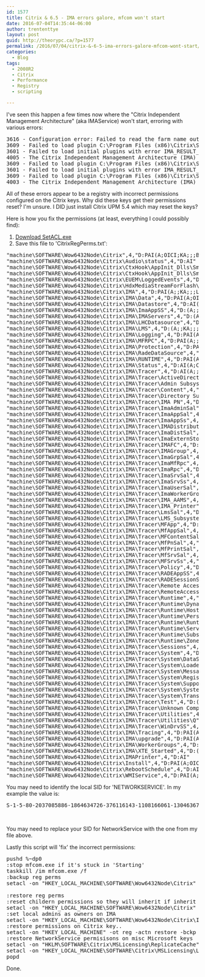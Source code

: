 ```yaml
---
id: 1577
title: Citrix & 6.5 - IMA errors galore, mfcom won't start
date: 2016-07-04T14:35:44-06:00
author: trententtye
layout: post
guid: http://theorypc.ca/?p=1577
permalink: /2016/07/04/citrix-&-6-5-ima-errors-galore-mfcom-wont-start/
categories:
  - Blog
tags:
  - 2008R2
  - Citrix
  - Performance
  - Registry
  - scripting

---
```

I've seen this happen a few times now where the "Citrix Independent Management Architecture" (aka IMAService) won't start, erroring with various errors:

<pre class="">3616 - Configuration error: Failed to read the farm name out of the registry on a server configured  to access the Data Store directly.
3609 - Failed to load plugin C:\Program Files (x86)\Citrix\System32\Citrix\IMA\SubSystems\ImaRuntimeSS.dll with error IMA_RESULT_CONFIGURATION_ERROR
3601 - Failed to load initial plugins with error IMA_RESULT_CONFIGURATION_ERROR
4005 - The Citrix Independent Management Architecture (IMA) service is exiting. The Neighborhood (farm name) could not be read from the Data Store or written to the registry.
3609 - Failed to load plugin C:\Program Files (x86)\Citrix\System32\Citrix\IMA\SubSystems\ImaPsSs.dll with error IMA_RESULT_REGISTRY_ERROR
3601 - Failed to load initial plugins with error IMA_RESULT_REGISTRY_ERROR
3609 - Failed to load plugin C:\Program Files (x86)\Citrix\System32\Citrix\IMA\SubSystems\MfSrvSs.dll with error IMA_RESULT_FAILURE
4003 - The Citrix Independent Management Architecture (IMA) service is exiting. The & Server Configuration tool has not been run on this server. Please run  & Server Configuration tool.</pre>

All of these errors appear to be a registry with incorrect permissions configured on the Citrix keys.  Why did these keys get their permissions reset?  I'm unsure.  I DID just install Citrix UPM 5.4 which may reset the keys?

Here is how you fix the permissions (at least, everything I could possibly find):  
1) [Download SetACL.exe](https://helgeklein.com/download/)  
2) Save this file to 'CitrixRegPerms.txt':

<pre class="lang:default decode:true">"machine\SOFTWARE\Wow6432Node\Citrix",4,"D:PAI(A;OICI;KA;;;BA)(A;OICI;KA;;;SY)(A;;KA;;;SY)(A;OICIIO;KA;;;CO)(A;OICI;KR;;;AU)(A;OICI;KA;;;NS)"
"machine\SOFTWARE\Wow6432Node\Citrix\Audio\status",4,"D:AI"
"machine\SOFTWARE\Wow6432Node\Citrix\CtxHook\AppInit_Dlls\Smart Card Hook\C:/Windows/system32/lsass.exe",4,"D:AI"
"machine\SOFTWARE\Wow6432Node\Citrix\CtxHook\AppInit_Dlls\Smart Card Hook\C:/Windows/system32/winlogon.exe",4,"D:AI"
"machine\SOFTWARE\Wow6432Node\Citrix\EUEM\LoggedEvents",4,"D:PAI(A;OICI;KA;;;NS)(A;OICI;KA;;;LS)(A;OICI;KA;;;RD)(A;OICI;KA;;;SY)"
"machine\SOFTWARE\Wow6432Node\Citrix\HdxMediaStreamForFlash\Server",4,"D:AI(A;CI;KA;;;S-1-5-80-1435782392-1812815856-2897313918-4236673578-1819255674)"
"machine\SOFTWARE\Wow6432Node\Citrix\IMA",4,"D:PAI(A;;KA;;;LS)(A;;KA;;;NS)(A;;KA;;;BA)(A;;KA;;;SY)"
"machine\SOFTWARE\Wow6432Node\Citrix\IMA\Data",4,"D:PAI(A;OICI;KA;;;BA)(A;OICI;KA;;;SY)(A;OICI;KA;;;NS)"
"machine\SOFTWARE\Wow6432Node\Citrix\IMA\Datastore",4,"D:AI(A;CI;KA;;;SY)(A;CI;KA;;;NS)(A;CI;KA;;;BA)"
"machine\SOFTWARE\Wow6432Node\Citrix\IMA\ImaAppSS",4,"D:(A;;KA;;;SY)(A;;RC;;;OW)(A;;KA;;;S-1-5-80-2037085886-1864634726-376116143-1108166061-1304636759)"
"machine\SOFTWARE\Wow6432Node\Citrix\IMA\IMAServers",4,"D:(A;;KA;;;SY)(A;;RC;;;OW)(A;;KA;;;S-1-5-80-2037085886-1864634726-376116143-1108166061-1304636759)"
"machine\SOFTWARE\Wow6432Node\Citrix\IMA\LHCDatasource",4,"D:PAI(A;;KA;;;LS)(A;;KA;;;NS)(A;;KA;;;BA)(A;;KA;;;SY)"
"machine\SOFTWARE\Wow6432Node\Citrix\IMA\LMS",4,"D:(A;;KA;;;SY)(A;;RC;;;OW)(A;;KA;;;S-1-5-80-2037085886-1864634726-376116143-1108166061-1304636759)"
"machine\SOFTWARE\Wow6432Node\Citrix\IMA\Logging",4,"D:PAI(A;;KA;;;LS)(A;;KA;;;NS)(A;;KA;;;BA)(A;;KA;;;SY)"
"machine\SOFTWARE\Wow6432Node\Citrix\IMA\MFRPC",4,"D:PAI(A;;KA;;;LS)(A;;KA;;;NS)(A;;KA;;;BA)(A;;KA;;;SY)"
"machine\SOFTWARE\Wow6432Node\Citrix\IMA\Protection",4,"D:PAI(A;;KA;;;LS)(A;;KA;;;NS)(A;;KA;;;BA)(A;;KA;;;SY)"
"machine\SOFTWARE\Wow6432Node\Citrix\IMA\RadeDataSource",4,"D:PAI(A;;KA;;;LS)(A;;KA;;;NS)(A;;KA;;;BA)(A;;KA;;;SY)"
"machine\SOFTWARE\Wow6432Node\Citrix\IMA\RUNTIME",4,"D:PAI(A;OICI;KA;;;BA)(A;OICI;KA;;;SY)(A;OICI;KA;;;NS)(A;OICI;KR;;;AU)"
"machine\SOFTWARE\Wow6432Node\Citrix\IMA\Status",4,"D:AI(A;CI;KA;;;SY)(A;CI;KA;;;NS)(A;CI;KA;;;BA)"
"machine\SOFTWARE\Wow6432Node\Citrix\IMA\Tracer",4,"D:AI(A;;KA;;;SY)(A;;KA;;;S-1-5-80-2037085886-1864634726-376116143-1108166061-1304636759)"
"machine\SOFTWARE\Wow6432Node\Citrix\IMA\Tracer\ActiveDirectoryMgmt",4,"D:(A;;KA;;;SY)(A;;RC;;;OW)(A;;KA;;;S-1-5-80-2037085886-1864634726-376116143-1108166061-1304636759)"
"machine\SOFTWARE\Wow6432Node\Citrix\IMA\Tracer\Admin Subsystem",4,"D:(A;;KA;;;SY)(A;;RC;;;OW)(A;;KA;;;S-1-5-80-2037085886-1864634726-376116143-1108166061-1304636759)"
"machine\SOFTWARE\Wow6432Node\Citrix\IMA\Tracer\Content",4,"D:(A;;KA;;;SY)(A;;RC;;;OW)(A;;KA;;;S-1-5-80-2037085886-1864634726-376116143-1108166061-1304636759)"
"machine\SOFTWARE\Wow6432Node\Citrix\IMA\Tracer\Directory Subsystem",4,"D:(A;;KA;;;SY)(A;;RC;;;OW)(A;;KA;;;S-1-5-80-2037085886-1864634726-376116143-1108166061-1304636759)"
"machine\SOFTWARE\Wow6432Node\Citrix\IMA\Tracer\IMA PN",4,"D:(A;;KA;;;SY)(A;;RC;;;OW)(A;;KA;;;S-1-5-80-2037085886-1864634726-376116143-1108166061-1304636759)"
"machine\SOFTWARE\Wow6432Node\Citrix\IMA\Tracer\ImaAdminSal",4,"D:(A;;KA;;;SY)(A;;RC;;;OW)(A;;KA;;;S-1-5-80-2037085886-1864634726-376116143-1108166061-1304636759)"
"machine\SOFTWARE\Wow6432Node\Citrix\IMA\Tracer\ImaAppSal",4,"D:(A;;KA;;;SY)(A;;RC;;;OW)(A;;KA;;;S-1-5-80-2037085886-1864634726-376116143-1108166061-1304636759)"
"machine\SOFTWARE\Wow6432Node\Citrix\IMA\Tracer\ImaAppSs",4,"D:(A;;KA;;;SY)(A;;RC;;;OW)(A;;KA;;;S-1-5-80-2037085886-1864634726-376116143-1108166061-1304636759)"
"machine\SOFTWARE\Wow6432Node\Citrix\IMA\Tracer\IMADistribution",4,"D:(A;;KA;;;SY)(A;;RC;;;OW)(A;;KA;;;S-1-5-80-2037085886-1864634726-376116143-1108166061-1304636759)"
"machine\SOFTWARE\Wow6432Node\Citrix\IMA\Tracer\ImaDistSal",4,"D:(A;;KA;;;SY)(A;;RC;;;OW)(A;;KA;;;S-1-5-80-2037085886-1864634726-376116143-1108166061-1304636759)"
"machine\SOFTWARE\Wow6432Node\Citrix\IMA\Tracer\ImaExternStorSS",4,"D:(A;;KA;;;SY)(A;;RC;;;OW)(A;;KA;;;S-1-5-80-2037085886-1864634726-376116143-1108166061-1304636759)"
"machine\SOFTWARE\Wow6432Node\Citrix\IMA\Tracer\IMAFC",4,"D:(A;;KA;;;SY)(A;;RC;;;OW)(A;;KA;;;S-1-5-80-2037085886-1864634726-376116143-1108166061-1304636759)"
"machine\SOFTWARE\Wow6432Node\Citrix\IMA\Tracer\IMAGroup",4,"D:(A;;KA;;;SY)(A;;RC;;;OW)(A;;KA;;;S-1-5-80-2037085886-1864634726-376116143-1108166061-1304636759)"
"machine\SOFTWARE\Wow6432Node\Citrix\IMA\Tracer\ImaGrpSal",4,"D:(A;;KA;;;SY)(A;;RC;;;OW)(A;;KA;;;S-1-5-80-2037085886-1864634726-376116143-1108166061-1304636759)"
"machine\SOFTWARE\Wow6432Node\Citrix\IMA\Tracer\ImaMfRpc",4,"D:(A;;KA;;;SY)(A;;RC;;;OW)(A;;KA;;;S-1-5-80-2037085886-1864634726-376116143-1108166061-1304636759)"
"machine\SOFTWARE\Wow6432Node\Citrix\IMA\Tracer\ImaRpc",4,"D:(A;;KA;;;SY)(A;;RC;;;OW)(A;;KA;;;S-1-5-80-2037085886-1864634726-376116143-1108166061-1304636759)"
"machine\SOFTWARE\Wow6432Node\Citrix\IMA\Tracer\ImaSrvSal",4,"D:(A;;KA;;;SY)(A;;RC;;;OW)(A;;KA;;;S-1-5-80-2037085886-1864634726-376116143-1108166061-1304636759)"
"machine\SOFTWARE\Wow6432Node\Citrix\IMA\Tracer\ImaSrvSs",4,"D:(A;;KA;;;SY)(A;;RC;;;OW)(A;;KA;;;S-1-5-80-2037085886-1864634726-376116143-1108166061-1304636759)"
"machine\SOFTWARE\Wow6432Node\Citrix\IMA\Tracer\ImaUserSal",4,"D:(A;;KA;;;SY)(A;;RC;;;OW)(A;;KA;;;S-1-5-80-2037085886-1864634726-376116143-1108166061-1304636759)"
"machine\SOFTWARE\Wow6432Node\Citrix\IMA\Tracer\ImaWorkerGroup",4,"D:(A;;KA;;;SY)(A;;RC;;;OW)(A;;KA;;;S-1-5-80-2037085886-1864634726-376116143-1108166061-1304636759)"
"machine\SOFTWARE\Wow6432Node\Citrix\IMA\Tracer\IMA_AAMS",4,"D:(A;;KA;;;SY)(A;;RC;;;OW)(A;;KA;;;S-1-5-80-2037085886-1864634726-376116143-1108166061-1304636759)"
"machine\SOFTWARE\Wow6432Node\Citrix\IMA\Tracer\IMA_Printer",4,"D:(A;;KA;;;SY)(A;;RC;;;OW)(A;;KA;;;S-1-5-80-2037085886-1864634726-376116143-1108166061-1304636759)"
"machine\SOFTWARE\Wow6432Node\Citrix\IMA\Tracer\LmsSal",4,"D:(A;;KA;;;SY)(A;;RC;;;OW)(A;;KA;;;S-1-5-80-2037085886-1864634726-376116143-1108166061-1304636759)"
"machine\SOFTWARE\Wow6432Node\Citrix\IMA\Tracer\LMS_Subsystem",4,"D:(A;;KA;;;SY)(A;;RC;;;OW)(A;;KA;;;S-1-5-80-2037085886-1864634726-376116143-1108166061-1304636759)"
"machine\SOFTWARE\Wow6432Node\Citrix\IMA\Tracer\MFApp",4,"D:(A;;KA;;;SY)(A;;RC;;;OW)(A;;KA;;;S-1-5-80-2037085886-1864634726-376116143-1108166061-1304636759)"
"machine\SOFTWARE\Wow6432Node\Citrix\IMA\Tracer\MfAppSal",4,"D:(A;;KA;;;SY)(A;;RC;;;OW)(A;;KA;;;S-1-5-80-2037085886-1864634726-376116143-1108166061-1304636759)"
"machine\SOFTWARE\Wow6432Node\Citrix\IMA\Tracer\MFContentSal",4,"D:(A;;KA;;;SY)(A;;RC;;;OW)(A;;KA;;;S-1-5-80-2037085886-1864634726-376116143-1108166061-1304636759)"
"machine\SOFTWARE\Wow6432Node\Citrix\IMA\Tracer\MfPnSal",4,"D:(A;;KA;;;SY)(A;;RC;;;OW)(A;;KA;;;S-1-5-80-2037085886-1864634726-376116143-1108166061-1304636759)"
"machine\SOFTWARE\Wow6432Node\Citrix\IMA\Tracer\MfPrintSal",4,"D:(A;;KA;;;SY)(A;;RC;;;OW)(A;;KA;;;S-1-5-80-2037085886-1864634726-376116143-1108166061-1304636759)"
"machine\SOFTWARE\Wow6432Node\Citrix\IMA\Tracer\MfSrvSal",4,"D:(A;;KA;;;SY)(A;;RC;;;OW)(A;;KA;;;S-1-5-80-2037085886-1864634726-376116143-1108166061-1304636759)"
"machine\SOFTWARE\Wow6432Node\Citrix\IMA\Tracer\MFSrvSs",4,"D:(A;;KA;;;SY)(A;;RC;;;OW)(A;;KA;;;S-1-5-80-2037085886-1864634726-376116143-1108166061-1304636759)"
"machine\SOFTWARE\Wow6432Node\Citrix\IMA\Tracer\Policy",4,"D:(A;;KA;;;SY)(A;;RC;;;OW)(A;;KA;;;S-1-5-80-2037085886-1864634726-376116143-1108166061-1304636759)"
"machine\SOFTWARE\Wow6432Node\Citrix\IMA\Tracer\RADEAppSS",4,"D:(A;;KA;;;SY)(A;;RC;;;OW)(A;;KA;;;S-1-5-80-2037085886-1864634726-376116143-1108166061-1304636759)"
"machine\SOFTWARE\Wow6432Node\Citrix\IMA\Tracer\RADESessionSS",4,"D:(A;;KA;;;SY)(A;;RC;;;OW)(A;;KA;;;S-1-5-80-2037085886-1864634726-376116143-1108166061-1304636759)"
"machine\SOFTWARE\Wow6432Node\Citrix\IMA\Tracer\Remote Access",4,"D:(A;;KA;;;SY)(A;;RC;;;OW)(A;;KA;;;S-1-5-80-2037085886-1864634726-376116143-1108166061-1304636759)"
"machine\SOFTWARE\Wow6432Node\Citrix\IMA\Tracer\RemoteAccess",4,"D:(A;;KA;;;SY)(A;;RC;;;OW)(A;;KA;;;S-1-5-80-2037085886-1864634726-376116143-1108166061-1304636759)"
"machine\SOFTWARE\Wow6432Node\Citrix\IMA\Tracer\Runtime",4,"D:(A;;KA;;;SY)(A;;RC;;;OW)(A;;KA;;;S-1-5-80-2037085886-1864634726-376116143-1108166061-1304636759)"
"machine\SOFTWARE\Wow6432Node\Citrix\IMA\Tracer\Runtime\DynamicStore",4,"D:(A;;KA;;;SY)(A;;RC;;;OW)(A;;KA;;;S-1-5-80-2037085886-1864634726-376116143-1108166061-1304636759)"
"machine\SOFTWARE\Wow6432Node\Citrix\IMA\Tracer\Runtime\HostResolver",4,"D:(A;;KA;;;SY)(A;;RC;;;OW)(A;;KA;;;S-1-5-80-2037085886-1864634726-376116143-1108166061-1304636759)"
"machine\SOFTWARE\Wow6432Node\Citrix\IMA\Tracer\Runtime\PersistentStore",4,"D:(A;;KA;;;SY)(A;;RC;;;OW)(A;;KA;;;S-1-5-80-2037085886-1864634726-376116143-1108166061-1304636759)"
"machine\SOFTWARE\Wow6432Node\Citrix\IMA\Tracer\Runtime\Runtime",4,"D:(A;;KA;;;SY)(A;;RC;;;OW)(A;;KA;;;S-1-5-80-2037085886-1864634726-376116143-1108166061-1304636759)"
"machine\SOFTWARE\Wow6432Node\Citrix\IMA\Tracer\Runtime\ServiceLocator",4,"D:(A;;KA;;;SY)(A;;RC;;;OW)(A;;KA;;;S-1-5-80-2037085886-1864634726-376116143-1108166061-1304636759)"
"machine\SOFTWARE\Wow6432Node\Citrix\IMA\Tracer\Runtime\SubscriptionManager",4,"D:(A;;KA;;;SY)(A;;RC;;;OW)(A;;KA;;;S-1-5-80-2037085886-1864634726-376116143-1108166061-1304636759)"
"machine\SOFTWARE\Wow6432Node\Citrix\IMA\Tracer\Runtime\ZoneManager",4,"D:(A;;KA;;;SY)(A;;RC;;;OW)(A;;KA;;;S-1-5-80-2037085886-1864634726-376116143-1108166061-1304636759)"
"machine\SOFTWARE\Wow6432Node\Citrix\IMA\Tracer\Sessions",4,"D:(A;;KA;;;SY)(A;;RC;;;OW)(A;;KA;;;S-1-5-80-2037085886-1864634726-376116143-1108166061-1304636759)"
"machine\SOFTWARE\Wow6432Node\Citrix\IMA\Tracer\System",4,"D:(A;;KA;;;SY)(A;;RC;;;OW)(A;;KA;;;S-1-5-80-2037085886-1864634726-376116143-1108166061-1304636759)"
"machine\SOFTWARE\Wow6432Node\Citrix\IMA\Tracer\System\DataStoreDriver",4,"D:(A;;KA;;;SY)(A;;RC;;;OW)(A;;KA;;;S-1-5-80-2037085886-1864634726-376116143-1108166061-1304636759)"
"machine\SOFTWARE\Wow6432Node\Citrix\IMA\Tracer\System\Loader",4,"D:(A;;KA;;;SY)(A;;RC;;;OW)(A;;KA;;;S-1-5-80-2037085886-1864634726-376116143-1108166061-1304636759)"
"machine\SOFTWARE\Wow6432Node\Citrix\IMA\Tracer\System\Message",4,"D:(A;;KA;;;SY)(A;;RC;;;OW)(A;;KA;;;S-1-5-80-2037085886-1864634726-376116143-1108166061-1304636759)"
"machine\SOFTWARE\Wow6432Node\Citrix\IMA\Tracer\System\Registrar",4,"D:(A;;KA;;;SY)(A;;RC;;;OW)(A;;KA;;;S-1-5-80-2037085886-1864634726-376116143-1108166061-1304636759)"
"machine\SOFTWARE\Wow6432Node\Citrix\IMA\Tracer\System\Support",4,"D:(A;;KA;;;SY)(A;;RC;;;OW)(A;;KA;;;S-1-5-80-2037085886-1864634726-376116143-1108166061-1304636759)"
"machine\SOFTWARE\Wow6432Node\Citrix\IMA\Tracer\System\System",4,"D:(A;;KA;;;SY)(A;;RC;;;OW)(A;;KA;;;S-1-5-80-2037085886-1864634726-376116143-1108166061-1304636759)"
"machine\SOFTWARE\Wow6432Node\Citrix\IMA\Tracer\System\Transport",4,"D:(A;;KA;;;SY)(A;;RC;;;OW)(A;;KA;;;S-1-5-80-2037085886-1864634726-376116143-1108166061-1304636759)"
"machine\SOFTWARE\Wow6432Node\Citrix\IMA\Tracer\Test",4,"D:(A;;KA;;;SY)(A;;RC;;;OW)(A;;KA;;;S-1-5-80-2037085886-1864634726-376116143-1108166061-1304636759)"
"machine\SOFTWARE\Wow6432Node\Citrix\IMA\Tracer\Unknown ComponentSal",4,"D:(A;;KA;;;SY)(A;;RC;;;OW)(A;;KA;;;S-1-5-80-2037085886-1864634726-376116143-1108166061-1304636759)"
"machine\SOFTWARE\Wow6432Node\Citrix\IMA\Tracer\Utilities",4,"D:(A;;KA;;;SY)(A;;RC;;;OW)(A;;KA;;;S-1-5-80-2037085886-1864634726-376116143-1108166061-1304636759)"
"machine\SOFTWARE\Wow6432Node\Citrix\IMA\Tracer\Utilities\Q",4,"D:(A;;KA;;;SY)(A;;RC;;;OW)(A;;KA;;;S-1-5-80-2037085886-1864634726-376116143-1108166061-1304636759)"
"machine\SOFTWARE\Wow6432Node\Citrix\IMA\Tracer\WinDrvSS",4,"D:(A;;KA;;;SY)(A;;RC;;;OW)(A;;KA;;;S-1-5-80-2037085886-1864634726-376116143-1108166061-1304636759)"
"machine\SOFTWARE\Wow6432Node\Citrix\IMA\Tracing",4,"D:PAI(A;;KA;;;LS)(A;;KA;;;NS)(A;;KA;;;BA)(A;;KA;;;SY)"
"machine\SOFTWARE\Wow6432Node\Citrix\IMA\upgrade",4,"D:PAI(A;;KA;;;LS)(A;;KA;;;NS)(A;;KA;;;BA)(A;;KA;;;SY)"
"machine\SOFTWARE\Wow6432Node\Citrix\IMA\WorkerGroups",4,"D:PAI(A;;KA;;;LS)(A;;KA;;;NS)(A;;KA;;;BA)(A;;KA;;;SY)"
"machine\SOFTWARE\Wow6432Node\Citrix\IMA\XTE_Started",4,"D:(A;;KA;;;SY)(A;;RC;;;OW)(A;;KA;;;S-1-5-80-2037085886-1864634726-376116143-1108166061-1304636759)"
"machine\SOFTWARE\Wow6432Node\Citrix\IMAPrinter",4,"D:AI"
"machine\SOFTWARE\Wow6432Node\Citrix\Install",4,"D:PAI(A;OICI;KA;;;BA)(A;OICI;KA;;;SY)(A;OICI;KR;;;AU)"
"machine\SOFTWARE\Wow6432Node\Citrix\RebootSchedule",4,"D:AI"
"machine\SOFTWARE\Wow6432Node\Citrix\WMIService",4,"D:PAI(A;OICI;KA;;;BA)(A;OICI;KA;;;SY)(A;;KA;;;SY)(A;OICIIO;KA;;;CO)(A;OICI;KR;;;AU)(A;OICI;KA;;;LS)"</pre>

You may need to identify the local SID for 'NETWORKSERVICE'.  In my example the value is:

<pre class="lang:default decode:true">S-1-5-80-2037085886-1864634726-376116143-1108166061-1304636759</pre>

&nbsp;

You may need to replace your SID for NetworkService with the one from my file above.

Lastly this script will 'fix' the incorrect permissions:

<pre class="lang:batch decode:true">pushd %~dp0
:stop mfcom.exe if it's stuck in 'Starting'
taskkill /im mfcom.exe /f
:backup reg perms
setacl -on "HKEY_LOCAL_MACHINE\SOFTWARE\Wow6432Node\Citrix" -ot reg -actn list -lst "f:sddl" -bckp BackupRegPerms.txt -rec yes

:restore reg perms
:reset childern permissions so they will inherit if inherit became broken for some reason
setacl -on "HKEY_LOCAL_MACHINE\SOFTWARE\Wow6432Node\Citrix" -ot reg -actn rstchldrn -rst dacl,sacl
:set local admins as owners on IMA
setacl -on "HKEY_LOCAL_MACHINE\SOFTWARE\Wow6432Node\Citrix\IMA" -ot reg -actn setowner -ownr "n:Administrators" -rec yes
:restore permissions on Citrix key..
setacl -on "HKEY_LOCAL_MACHINE" -ot reg -actn restore -bckp CitrixRegPerms.txt
:restore NetworkService permisisons on misc Microsoft keys
setacl -on "HKLM\SOFTWARE\Citrix\MSLicensing\ReplicateCache" -ot reg -actn ace -ace "n:NETWORKSERVICE;p:full;m:grant"
setacl -on "HKEY_LOCAL_MACHINE\SOFTWARE\Citrix\MSLicensing\LastUpdateTimeStamp" -ot reg -actn ace -ace "n:NETWORKSERVICE;p:full;m:grant"
popd
</pre>

Done.

&nbsp;

<!-- AddThis Advanced Settings generic via filter on the_content -->

<!-- AddThis Share Buttons generic via filter on the_content -->
